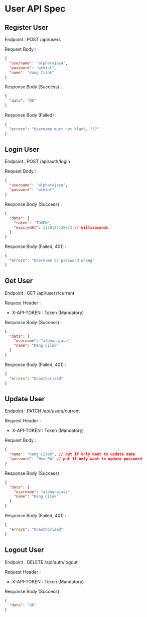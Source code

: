 # User API Spec

## Register User

Endpoint : POST /api/users

Request Body :

```json
{
  "username": "alpharajasa",
  "password": "atmint",
  "name": "Kang Cilok"
}
```

Response Body (Success) :

```json
{
  "data": "OK"
}
```

Response Body (Failed) :

```json
{
  "errors": "Username must not blank, ???"
}
```

## Login User

Endpoint : POST /api/auth/login

Request Body :

```json
{
  "username": "alpharajasa",
  "password": "atmint"
}
```

Response Body (Success) :

```json
{
  "data": {
    "token": "TOKEN",
    "expiredAt": 3128127128973 // milliseconds
  }
}
```

Response Body (Failed, 401) :

```json
{
  "errors": "Username or password wrong"
}
```

## Get User

Endpoint : GET /api/users/current

Request Header :

- X-API-TOKEN : Token (Mandatory)

Response Body (Success) :

```json
{
  "data": {
    "username": "alpharajasa",
    "name": "Kang Cilok"
  }
}
```

Response Body (Failed, 401) :

```json
{
  "errors": "Unauthorized"
}
```

## Update User

Endpoint : PATCH /api/users/current

Request Header :

- X-API-TOKEN : Token (Mandatory)

Request Body :

```json
{
  "name": "Kang Cilok", // put if only want to update name
  "password": "New PW" // put if only want to update password
}
```

Response Body (Success) :

```json
{
  "data": {
    "username": "alpharajasa",
    "name": "Kang Cilok"
  }
}
```

Response Body (Failed, 401) :

```json
{
  "errors": "Unauthorized"
}
```

## Logout User

Endpoint : DELETE /api/auth/logout

Request Header :

- X-API-TOKEN : Token (Mandatory)

Response Body (Success) :

```json
{
  "data": "OK"
}
```
